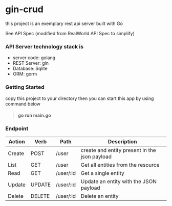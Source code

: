 # gin-crud

this project is an exemplary rest api server built with Go 

See API Spec (modified from RealWorld API Spec to simplify)

### API Server technology stack is
- server code: golang
- REST Server: gin
- Database: Sqlite
- ORM: gorm

### Getting Started
copy this project to your directory then you can start this app by using command below 
> ####  go run main.go

### Endpoint
| Action  | Verb | Path | Description | 
| ------------- | ------------- | -------- | ---------- |
| Create  | POST | /user | create and entity present in the json payload |
| List  | GET | /user | Get all entities from the resource |
| Read  | GET | /user/:id | Get a single entity |
| Update  | UPDATE  | /user/:id | Update an entity with the JSON payload |
| Delete  | DELETE | /user/:id | Delete an entity |


